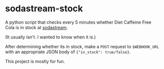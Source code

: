 # sodastream-stock

A python script that checks every 5 minutes whether Diet Caffeine Free Cola is in stock at [sodastream](https://sodastream.com).

(It usually isn't. I wanted to know when it is.)

After determining whether its in stock, make a `POST` request to `$WEBHOOK_URL` with an appropriate JSON body of `{"in_stock": true/false}`.

This project is mostly for fun.